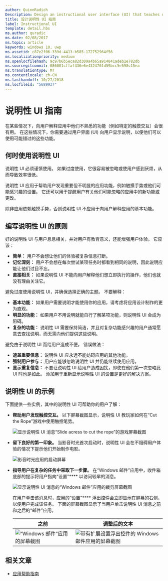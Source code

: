 ```yaml
---
author: QuinnRadich
Description: Design an instructional user interface (UI) that teaches users how to work with your UWP app.
title: 设计说明性 UI 指南
label: Instructional UI
template: detail.hbs
ms.author: quradic
ms.date: 02/08/2017
ms.topic: article
keywords: windows 10, uwp
ms.assetid: c87e2f06-339d-4413-b585-172752964f56
ms.localizationpriority: medium
ms.openlocfilehash: 9c97b6b5eca82d309a4b65a914041adeb1e782db
ms.sourcegitcommit: 086001cffaf436e6e4324761d59bcc5e598c15ea
ms.translationtype: MT
ms.contentlocale: zh-CN
ms.lasthandoff: 10/27/2018
ms.locfileid: "5689937"
---
```

# <a name="instructional-ui-guidelines"></a>说明性 UI 指南



在某些情况下，向用户解释应用中他们不熟悉的功能（例如特定的触摸交互）会很有用。 在这些情况下，你需要通过用户界面 (UI) 向用户显示说明，以便他们可以使用可能错过的这些功能。

## <a name="when-to-use-instructional-ui"></a>何时使用说明性 UI

说明性 UI 必须谨慎使用。 如果过度使用，它很容易被忽略或使用户感到厌烦，从而导致效率很低。

说明性 UI 应用于帮助用户发现重要但不明显的应用功能，例如触摸手势或他们可能感兴趣的设置。 它还可以用于提醒用户有关他们可能忽略的应用中的新功能或更改。

除非应用依赖触摸手势，否则说明性 UI 不应用于向用户解释应用的基本功能。

## <a name="principles-of-writing-instructional-ui"></a>编写说明性 UI 的原则

好的说明性 UI 与用户息息相关，并对用户有教育意义，还能增强用户体验。 它应该：

-   **简单：** 用户不会想让他们的体验被复杂信息打断。
-   **记忆深刻：** 用户不会想在每次尝试某项任务时都看到相同的说明，因此说明应能让他们过目不忘。
-   **直接相关：** 如果说明性 UI 不能向用户解释他们想立即执行的操作，他们也就没有理由关注它。

避免过度使用说明性 UI，并确保选择正确的主题。 不要解释：

-   **基本功能：** 如果用户需要说明才能使用你的应用，请考虑将应用设计制作的更为直观。
-   **明显的功能：** 如果用户不用说明就能自行了解某项功能，则说明性 UI 会成为阻碍。
-   **复杂的功能：** 说明性 UI 需要保持简洁，并且对复杂功能感兴趣的用户通常愿意去查找说明，而无需向他们提供这些说明。

避免由于说明性 UI 而给用户造成不便。 错误做法：

-   **遮盖重要信息：** 说明性 UI 应永远不能妨碍应用的其他功能。
-   **强制用户参与：** 用户应能够忽略说明性 UI 并仍能继续使用应用。
-   **显示重复信息：** 不要让说明性 UI 给用户造成困扰，即使在他们第一次忽略此 UI 时也是如此。 添加用于重新显示说明性 UI 的设置是更好的解决方案。

## <a name="examples-of-instructional-ui"></a>说明性 UI 的示例

下面提供一些实例，其中的说明性 UI 可帮助你的用户了解：

-   **帮助用户发现触控交互。** 以下屏幕截图显示，说明性 UI 教玩家如何在“Cut the Rope”游戏中使用触控笔势。

    ![显示说明性 UI 消息“Slide acress to cut the rope”的游戏屏幕截图](images/in-game-controls-3.png)

-   **留下良好的第一印象。** 当影音时光首次启动时，说明性 UI 会在不阻碍用户体验的情况下提示他们开始制作电影。

    ![影音时光应用的启动屏幕](images/instructional-ui-movie.png)

-   **指导用户在复杂的任务中采取下一步骤。** 在“Windows 邮件”应用中，收件箱底部的提示将用户指向“设置”**** 以访问较早的消息。

    ![显示说明性 UI 消息的“Windows 邮件”应用的裁剪屏幕截图](images/instructional-ui-mail-inbox.png)

    在用户单击该消息时，应用的“设置”**** 浮出控件会立即显示在屏幕的右侧，以便用户完成该任务。 下面的屏幕截图显示了当用户单击说明性 UI 消息之前和之后的“邮件”应用。

    | 之前                                                               | 调整后的文本                                                                                                        |
    |----------------------------------------------------------------------|--------------------------------------------------------------------------------------------------------------|
    | ![“Windows 邮件”应用的屏幕截图](images/instructional-ui-mail.png) | ![带有扩展设置浮出控件的 Windows 邮件应用的屏幕截图](images/instructional-ui-mail-flyout.png) |

## <a name="related-articles"></a>相关文章

* [应用帮助指南](guidelines-for-app-help.md)
